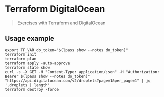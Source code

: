 # Terraform DigitalOcean

> Exercises with Terraform and DigitalOcean

## Usage example

```
export TF_VAR_do_token="$(lpass show --notes do_token)"
terraform init
terraform plan
terraform apply -auto-approve
terraform state show
curl -s -X GET -H "Content-Type: application/json" -H "Authorization: Bearer $(lpass show --notes do_token)" "https://api.digitalocean.com/v2/droplets?page=1&per_page=1" | jq '.droplets | length'
terraform destroy -force
```
